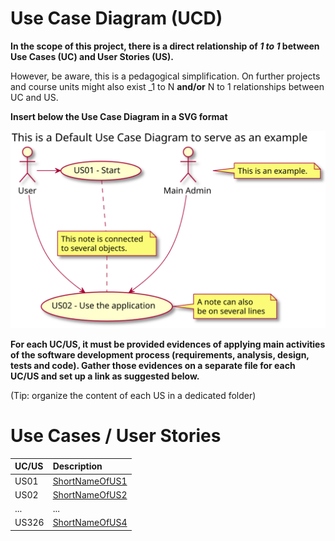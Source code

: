 # Use Case Diagram (UCD)

**In the scope of this project, there is a direct relationship of _1 to 1_ between Use Cases (UC) and User Stories (US).**

However, be aware, this is a pedagogical simplification. On further projects and course units might also exist _1 to N **and/or** N to 1 relationships between UC and US.

**Insert below the Use Case Diagram in a SVG format**

![Use Case Diagram](../UCD.svg)


**For each UC/US, it must be provided evidences of applying main activities of the software development process (requirements, analysis, design, tests and code). Gather those evidences on a separate file for each UC/US and set up a link as suggested below.**

(Tip: organize the content of each US in a dedicated folder) 

# Use Cases / User Stories
| UC/US  | Description                                                               |                   
|:----|:------------------------------------------------------------------------|
| US01 | [ShortNameOfUS1](US01/US01.md)   |
| US02 | [ShortNameOfUS2](US02/US02.md)  |
| ... | ...|
| US326 | [ShortNameOfUS4](US326/US326.md)|

